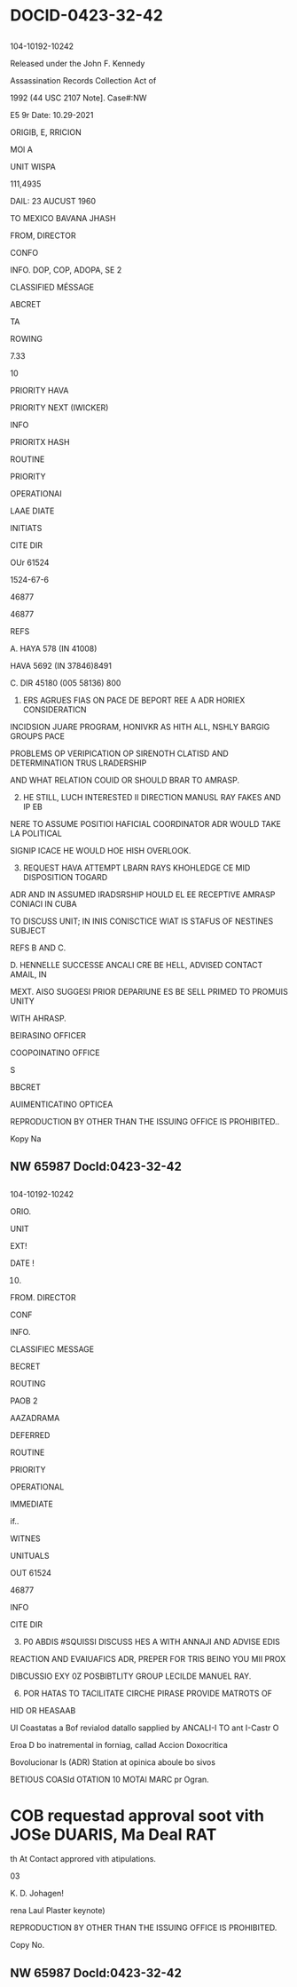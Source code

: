 # DOCID-0423-32-42

##
104-10192-10242

Released under the John F. Kennedy

Assassination Records Collection Act of

1992 (44 USC 2107 Note]. Case#:NW

E5 9r Date: 10.29-2021

ORIGIB, E, RRICION

MOl A

UNIT WISPA

111,4935

DAIL: 23 AUCUST 1960

TO MEXICO BAVANA JHASH

FROM, DIRECTOR

CONFO

INFO. DOP, COP, ADOPA, SE 2

CLASSIFIED MÉSSAGE

ABCRET

TA

ROWING

7.33

10

PRIORITY HAVA

PRIORITY NEXT (IWICKER)

INFO

PRIORITX HASH

ROUTINE

PRIORITY

OPERATIONAI

LAAE DIATE

INITIATS

CITE DIR

OUr 61524

1524-67-6

46877

46877

REFS

A. HAYA 578 (IN 41008)

HAVA 5692 (IN 37846)8491

C. DIR 45180 (005 58136) 800

1. ERS AGRUES FIAS ON PACE DE BEPORT REE A ADR HORIEX CONSIDERATICN

INCIDSION JUARE PROGRAM, HONIVKR AS HITH ALL, NSHLY BARGIG GROUPS PACE

PROBLEMS OP VERIPICATION OP SIRENOTH CLATISD AND DETERMINATION TRUS LRADERSHIP

AND WHAT RELATION COUID OR SHOULD BRAR TO AMRASP.

2. HE STILL, LUCH INTERESTED II DIRECTION MANUSL RAY FAKES AND IP EB

NERE TO ASSUME POSITIOI HAFICIAL COORDINATOR ADR WOULD TAKE LA POLITICAL

SIGNIP ICACE HE WOULD HOE HISH OVERLOOK.

3. REQUEST HAVA ATTEMPT LBARN RAYS KHOHLEDGE CE MID DISPOSITION TOGARD

ADR AND IN ASSUMED IRADSRSHIP HOULD EL EE RECEPTIVE AMRASP CONIACI IN CUBA

TO DISCUSS UNIT; IN INIS CONISCTICE WIAT IS STAFUS OF NESTINES SUBJECT

REFS B AND C.

D. HENNELLE SUCCESSE ANCALI CRE BE HELL, ADVISED CONTACT AMAIL, IN

MEXT. AISO SUGGESI PRIOR DEPARIUNE ES BE SELL PRIMED TO PROMUIS UNITY

WITH AHRASP.

BEIRASINO OFFICER

COOPOINATINO OFFICE

S

BBCRET

AUIMENTICATINO OPTICEA

REPRODUCTION BY OTHER THAN THE ISSUING OFFICE IS PROHIBITED..

Kopy Na

NW 65987 Docld:0423-32-42
---

##
104-10192-10242

ORIO.

UNIT

EXT!

DATE !

10.

FROM. DIRECTOR

CONF

INFO.

CLASSIFIEC MESSAGE

BECRET

ROUTING

PAOB 2

AAZADRAMA

DEFERRED

ROUTINE

PRIORITY

OPERATIONAL

IMMEDIATE

if..

WITNES

UNITUALS

OUT 61524

46877

INFO

CITE DIR

3. P0 ABDIS #SQUISSI DISCUSS HES A WITH ANNAJI AND ADVISE EDIS

REACTION AND EVAIUAFICS ADR, PREPER FOR TRIS BEINO YOU MII PROX

DIBCUSSIO EXY 0Z POSBIBTLITY GROUP LECILDE MANUEL RAY.

6. POR HATAS TO TACILITATE CIRCHE PIRASE PROVIDE MATROTS OF

HID OR HEASAAB

Ul Coastatas a Bof revialod datallo sapplied by ANCALI-I TO ant I-Castr O

Eroa D bo inatremental in forniag, callad Accion Doxocritica

Bovolucionar Is (ADR) Station at opinica aboule bo sivos

BETIOUS COASId OTATION 10 MOTAl MARC pr Ogran.

# COB requestad approval soot vith JOSe DUARIS, Ma Deal RAT

th At Contact approred vith atipulations.

03

K. D. Johagen!

rena Laul Plaster keynote)

REPRODUCTION 8Y OTHER THAN THE ISSUING OFFICE IS PROHIBITED.

Copy No.

NW 65987 Docld:0423-32-42
---

